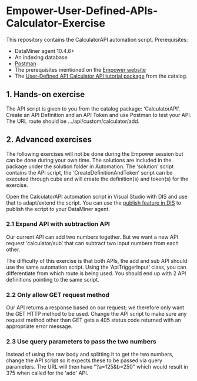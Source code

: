 # Empower-User-Defined-APIs-Calculator-Exercise

This repository contains the CalculatorAPI automation script.
Prerequisites:

- DataMiner agent 10.4.6+
- An indexing database
- [Postman](https://postman.com/downloads)
- The prerequisites mentioned on the [Empower website](https://empower.skyline.be/sessions.html#prerequisites)
- The [User-Defined API Calculator API tutorial package](https://catalog.dataminer.services/details/25d4f7ae-34de-44f4-86b3-00927325e222) from the catalog.

## 1. Hands-on exercise

The API script is given to you from the catalog package: ‘CalculatorAPI’. Create an API Definition and an API Token and use Postman to test your API. The URL route should be …/api/custom/calculator/add.

## 2. Advanced exercises

The following exercises will not be done during the Empower session but can be done during your own time. The solutions are included in the package under the solution folder in Automation. The ‘solution’ script contains the API script, the ‘CreateDefinitionAndToken’ script can be executed through cube and will create the definition(s) and token(s) for the exercise.

Open the CalculatorAPI automation script in Visual Studio with DIS and use that to adapt/extend the script. You can use the [publish feature in DIS](https://docs.dataminer.services/develop/CICD/Skyline%20Communications/Gerrit%20and%20Jenkins/Automation_scripts_as_a_Visual_Studio_solution.html#uploading-a-script-to-a-dataminer-agent) to publish the script to your DataMiner agent.

### 2.1 Expand API with subtraction API

Our current API can add two numbers together. But we want a new API request ‘calculator/sub’ that can subtract two input numbers from each other.

The difficulty of this exercise is that both APIs, the add and sub API should use the same automation script. Using the ‘ApiTriggerInput’ class, you can differentiate from which route is being used. You should end up with 2 API definitions pointing to the same script.

### 2.2 Only allow GET request method

Our API returns a response based on our request; we therefore only want the GET HTTP method to be used. Change the API script to make sure any request method other than GET gets a 405 status code returned with an appropriate error message.

### 2.3 Use query parameters to pass the two numbers

Instead of using the raw body and splitting it to get the two numbers, change the API script so it expects these to be passed via query parameters. The URL will then have "?a=125&b=250" which would result in 375 when called for the 'add' API.
